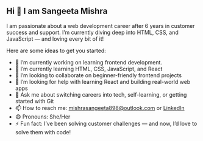 ## Hi 👋 I am Sangeeta Mishra

I am passionate about a web development career after 6 years in customer success and support. I’m currently diving deep into HTML, CSS, and JavaScript — and loving every bit of it!

Here are some ideas to get you started:

- 🔭 I’m currently working on learning frontend development.
- 🌱 I’m currently learning HTML, CSS, JavaScript, and React
- 👯 I’m looking to collaborate on beginner-friendly frontend projects
- 🤔 I’m looking for help with learning React and building real-world web apps
- 💬 Ask me about switching careers into tech, self-learning, or getting started with Git
- 📫 How to reach me: mishrasangeeta898@outlook.com or [LinkedIn](https://www.linkedin.com/in/sangeeta-mishra/)
- 😄 Pronouns: She/Her
- ⚡ Fun fact: I’ve been solving customer challenges — and now, I’d love to solve them with code!

